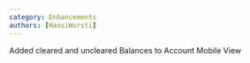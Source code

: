 ```yaml
---
category: Enhancements
authors: [HansiWursti]
---
```


Added cleared and uncleared Balances to Account Mobile View